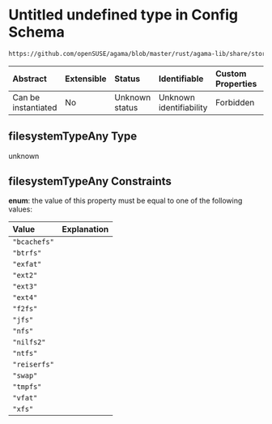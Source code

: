 # Untitled undefined type in Config Schema

```txt
https://github.com/openSUSE/agama/blob/master/rust/agama-lib/share/storage.schema.json#/$defs/filesystemTypeAny
```



| Abstract            | Extensible | Status         | Identifiable            | Custom Properties | Additional Properties | Access Restrictions | Defined In                                                          |
| :------------------ | :--------- | :------------- | :---------------------- | :---------------- | :-------------------- | :------------------ | :------------------------------------------------------------------ |
| Can be instantiated | No         | Unknown status | Unknown identifiability | Forbidden         | Allowed               | none                | [storage.schema.json\*](storage.schema.json "open original schema") |

## filesystemTypeAny Type

unknown

## filesystemTypeAny Constraints

**enum**: the value of this property must be equal to one of the following values:

| Value        | Explanation |
| :----------- | :---------- |
| `"bcachefs"` |             |
| `"btrfs"`    |             |
| `"exfat"`    |             |
| `"ext2"`     |             |
| `"ext3"`     |             |
| `"ext4"`     |             |
| `"f2fs"`     |             |
| `"jfs"`      |             |
| `"nfs"`      |             |
| `"nilfs2"`   |             |
| `"ntfs"`     |             |
| `"reiserfs"` |             |
| `"swap"`     |             |
| `"tmpfs"`    |             |
| `"vfat"`     |             |
| `"xfs"`      |             |
